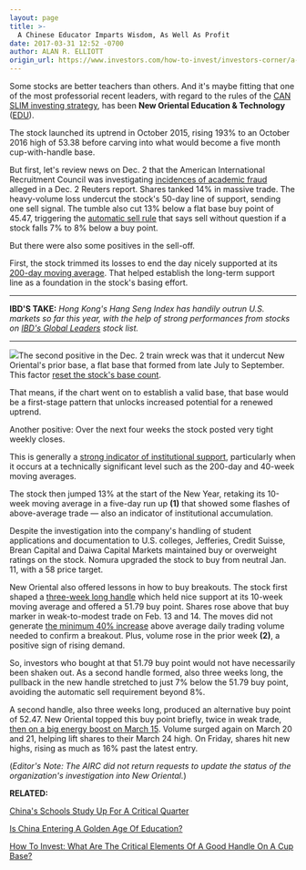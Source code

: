 ```yaml
---
layout: page
title: >-
  A Chinese Educator Imparts Wisdom, As Well As Profit
date: 2017-03-31 12:52 -0700
author: ALAN R. ELLIOTT
origin_url: https://www.investors.com/how-to-invest/investors-corner/a-chinese-educator-imparts-wisdom-as-well-as-profit
---
```





Some stocks are better teachers than others. And it's maybe fitting that one of the most professorial recent leaders, with regard to the rules of the [CAN SLIM investing strategy](https://www.investors.com/ibd-university/can-slim/), has been **New Oriental Education & Technology** ([EDU](https://research.investors.com/quote.aspx?symbol=EDU)).


The stock launched its uptrend in October 2015, rising 193% to an October 2016 high of 53.38 before carving into what would become a five month cup-with-handle base.


 But first, let's review news on Dec. 2 that the American International Recruitment Council was investigating [incidences of academic fraud](https://www.investors.com/news/new-oriental-dives-on-investigation-into-academic-fraud-allegations/) alleged in a Dec. 2 Reuters report.
Shares tanked 14% in massive trade. The heavy-volume loss undercut the stock's 50-day line of support, sending one sell signal. The tumble also cut 13% below a flat base buy point of 45.47, triggering the [automatic sell rule](https://www.investors.com/how-to-invest/investors-corner/still-the-no-1-rule-for-stock-investors-always-cut-your-losses-short/) that says sell without question if a stock falls 7% to 8% below a buy point.


But there were also some positives in the sell-off.


First, the stock trimmed its losses to end the day nicely supported at its [200-day moving average](https://www.investors.com/how-to-invest/investors-corner/how-to-use-200-day-moving-average/). That helped establish the long-term support line as a foundation in the stock's basing effort.




---


**IBD'S TAKE:** *Hong Kong's Hang Seng Index has handily outrun U.S. markets so far this year, with the help of strong performances from stocks on [IBD's Global Leaders](http://research.investors.com/stock-lists/global-leaders/) stock list.*




---


![](https://www.investors.com/wp-content/uploads/2017/03/wIC-033117-1024x574.png)The second positive in the Dec. 2 train wreck was that it undercut New Oriental's prior base, a flat base that formed from late July to September. This factor [reset the stock's base count](https://www.investors.com/how-to-invest/investors-corner/counting-bases-is-a-crucial-skill-in-playing-long-winning-stock-rallys/).


That means, if the chart went on to establish a valid base, that base would be a first-stage pattern that unlocks increased potential for a renewed uptrend.


Another positive: Over the next four weeks the stock posted very tight weekly closes.


This is generally a [strong indicator of institutional support](https://www.investors.com/how-to-invest/investors-corner/tight-action-reveals-accumulation/), particularly when it occurs at a technically significant level such as the 200-day and 40-week moving averages.


The stock then jumped 13% at the start of the New Year, retaking its 10-week moving average in a five-day run up **(1)** that showed some flashes of above-average trade — also an indicator of institutional accumulation.


Despite the investigation into the company's handling of student applications and documentation to U.S. colleges, Jefferies, Credit Suisse, Brean Capital and Daiwa Capital Markets maintained buy or overweight ratings on the stock. Nomura upgraded the stock to buy from neutral Jan. 11, with a 58 price target.


New Oriental also offered lessons in how to buy breakouts. The stock first shaped a [three-week long handle](https://www.investors.com/how-to-invest/investors-corner/the-basics-spot-traits-of-proper-handles-on-cup-patterns/) which held nice support at its 10-week moving average and offered a 51.79 buy point. Shares rose above that buy marker in weak-to-modest trade on Feb. 13 and 14. The moves did not generate [the minimum 40% increase](https://www.investors.com/how-to-invest/investors-corner/why-high-volume-on-breakout-is-one-key-to-biggest-stock-winners/) above average daily trading volume needed to confirm a breakout. Plus, volume rose in the prior week **(2)**, a positive sign of rising demand.


So, investors who bought at that 51.79 buy point would not have necessarily been shaken out. As a second handle formed, also three weeks long, the pullback in the new handle stretched to just 7% below the 51.79 buy point, avoiding the automatic sell requirement beyond 8%.


A second handle, also three weeks long, produced an alternative buy point of 52.47. New Oriental topped this buy point briefly, twice in weak trade, [then on a big energy boost on March 15](https://www.investors.com/how-to-invest/investors-corner/late-volume-can-lead-to-big-post-breakout-gains/). Volume surged again on March 20 and 21, helping lift shares to their March 24 high. On Friday, shares hit new highs, rising as much as 16% past the latest entry.


(*Editor's Note: The AIRC did not return requests to update the status of the organization's investigation into New Oriental.*)


**RELATED:**


[China's Schools Study Up For A Critical Quarter](https://www.investors.com/stock-lists/global-leaders/chinas-schools-study-up-for-a-critical-quarter/)


[Is China Entering A Golden Age Of Education?](https://www.investors.com/research/industry-snapshot/education-stocks-snapshot/)


[How To Invest: What Are The Critical Elements Of A Good Handle On A Cup Base?](https://www.investors.com/how-to-invest/investors-corner/the-basics-spot-traits-of-proper-handles-on-cup-patterns/)





